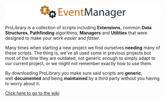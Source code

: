 ![alt=EventManager](https://github.com/kgazcurra/EventManagerWiki/blob/master/bright_logo.png)

ProLibrary is a collection of scripts including **Extensions**, common **Data Structures**, **Pathfinding** algorithms, **Managers** and **Utilities** that were designed to make your work _easier_ and _faster_.

Many times when starting a new project we find ourselves **needing** many of these scripts. The thing is, we've all used some in previous projects but most of the time they are outdated, not generic enough to simply adapt to our current project, or we might not remember exactly how to use them.

By downloading ProLibrary you make sure said scripts are **generic**, well **documented** and being **maintained** by a third party without you having to worry about it.

[Click here to go to the wiki](https://github.com/kgazcurra/EventManagerWiki/wiki)


